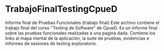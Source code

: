 # TrabajoFinalTestingCpueD
Informe final de Pruebas Funcionales (trabajo final)
Este archivo contiene el trabajo final del curso "Testing de Software" de CpueD. Es un informe final sobre las pruebas funcionales realizadas a una pagina dada. Contiene los links al mapa mental de la aplicación, la suite de pruebas, evidencias e informes de sesiones de testing exploratorio.
